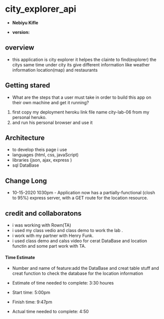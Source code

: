 # city_explorer_api

- **Nebiyu Kifle**

- **version:**

## overview
- this application is city explorer it helpes the clainte to find(explorer) the citys same time under city its give different information like weather information location(map) and restaurants 

## Getting stared
- What are the steps that a user must take in order to build this app on their own machine and get it running?
1. first copy my deployment heroku link file name city-lab-06 from my personal heruko.
2. and run his personal browser and use it

## Architecture
- to develop theis page i use 
- languages (html, css, javaScript)  
- libraries (json, ajax, express )
- sql DataBase

## Change Long

- 10-15-2020 1030pm - Application now has a partially-functional (closh to 95%) express server, with a GET route for the location resource.

## credit and collaboratons
- i was working with Rown(TA)  
- i used my class vedio and class demo to work the lab .
- i work with my partner with Henry Funk. 
- i used class demo and calss video for cerat DataBase and location functin and some part work with TA.

#### Time Estimate

- Number and name of feature:add the DataBase and creat table stuff and creat function to check the database for the location information

- Estimate of time needed to complete: 3:30 houres
- Start time:  5:00pm
- Finish time: 9:47pm
- Actual time needed to complete: 4:50